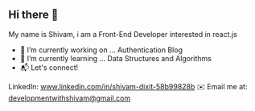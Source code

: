 ## Hi there 👋
My name is Shivam, i am a Front-End Developer interested in react.js
- 🔭 I’m currently working on ... Authentication Blog 
- 🌱 I’m currently learning ... Data Structures and Algorithms
- 📬 Let's connect!

LinkedIn: www.linkedin.com/in/shivam-dixit-58b99828b
✉️ Email me at: developmentwithshivam@gmail.com
<!--
**developmentwithshivam/developmentwithshivam** is a ✨ _special_ ✨ repository because its `README.md` (this file) appears on your GitHub profile.

Here are some ideas to get you started:

- 🔭 I’m currently working on ...
- 🌱 I’m currently learning ...
- 👯 I’m looking to collaborate on ...
- 🤔 I’m looking for help with ...
- 💬 Ask me about ...
- 📫 How to reach me: ...
- 😄 Pronouns: ...
- ⚡ Fun fact: ...
-->
